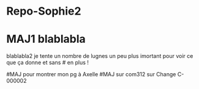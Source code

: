 # Repo-Sophie2
# MAJ1 blablabla
blablabla2
je tente un nombre de lugnes un peu plus imortant
pour voir ce que ça donne
et sans # en plus !

#MAJ pour montrer mon pg à Axelle
#MAJ sur com312 sur Change C-000002
